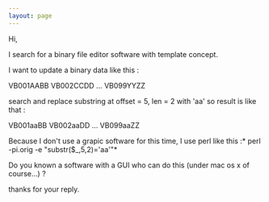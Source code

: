```yaml
---
layout: page
---
```


Hi,

I search for a binary file editor software with template concept.

I want to update a binary data like this :
    
VB001AABB<cr>
VB002CCDD<cr>
...
VB099YYZZ<cr>

search and replace substring at offset = 5, len = 2 with 'aa' so result is like that :

    
VB001aaBB<cr>
VB002aaDD<cr>
...
VB099aaZZ<cr>


Because I don't use a grapic software for this time, I use perl like this :*
perl -pi.orig -e "substr($_,5,2)='aa'"*

Do you known a software with a GUI who can do this (under mac os x of course...) ?

thanks for your reply.
